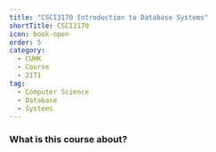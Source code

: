 ```yaml
---
title: "CSCI3170 Introduction to Database Systems"
shortTitle: CSCI3170
icon: book-open
order: 5
category:
  - CUHK
  - Course
  - 21T1
tag:
  - Computer Science
  - Database
  - Systems
---
```


### What is this course about? 
